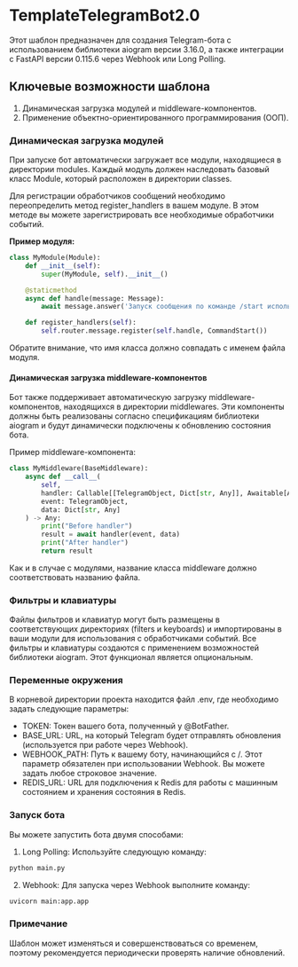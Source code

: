 # TemplateTelegramBot2.0

Этот шаблон предназначен для создания Telegram-бота с использованием библиотеки aiogram версии 3.16.0, а также интеграции с FastAPI версии 0.115.6 через Webhook или Long Polling.

## Ключевые возможности шаблона

1. Динамическая загрузка модулей и middleware-компонентов.
2. Применение объектно-ориентированного программирования (ООП).

### Динамическая загрузка модулей

При запуске бот автоматически загружает все модули, находящиеся в директории modules. Каждый модуль должен наследовать базовый класс Module, который расположен в директории classes.

Для регистрации обработчиков сообщений необходимо переопределить метод register_handlers в вашем модуле. В этом методе вы можете зарегистрировать все необходимые обработчики событий.

**Пример модуля:**

```python
class MyModule(Module):
    def __init__(self):
        super(MyModule, self).__init__()

    @staticmethod
    async def handle(message: Message):
        await message.answer('Запуск сообщения по команде /start используя фильтр CommandStart()')

    def register_handlers(self):
        self.router.message.register(self.handle, CommandStart())
```

Обратите внимание, что имя класса должно совпадать с именем файла модуля.

#### Динамическая загрузка middleware-компонентов

Бот также поддерживает автоматическую загрузку middleware-компонентов, находящихся в директории middlewares. Эти компоненты должны быть реализованы согласно спецификациям библиотеки aiogram и будут динамически подключены к обновлению состояния бота.

Пример middleware-компонента:

```python
class MyMiddleware(BaseMiddleware):
    async def __call__(
        self,
        handler: Callable[[TelegramObject, Dict[str, Any]], Awaitable[Any]],
        event: TelegramObject,
        data: Dict[str, Any]
    ) -> Any:
        print("Before handler")
        result = await handler(event, data)
        print("After handler")
        return result
```

Как и в случае с модулями, название класса middleware должно соответствовать названию файла.

### Фильтры и клавиатуры

Файлы фильтров и клавиатур могут быть размещены в соответствующих директориях (filters и keyboards) и импортированы в ваши модули для использования с обработчиками событий. Все фильтры и клавиатуры создаются с применением возможностей библиотеки aiogram. Этот функционал является опциональным.


### Переменные окружения

В корневой директории проекта находится файл .env, где необходимо задать следующие параметры:

- TOKEN: Токен вашего бота, полученный у @BotFather.
- BASE_URL: URL, на который Telegram будет отправлять обновления (используется при работе через Webhook).
- WEBHOOK_PATH: Путь к вашему боту, начинающийся с /. Этот параметр обязателен при использовании Webhook. Вы можете задать любое строковое значение.
- REDIS_URL: URL для подключения к Redis для работы с машинным состоянием и хранения состояния в Redis. 

### Запуск бота

Вы можете запустить бота двумя способами:

1. Long Polling: Используйте следующую команду:
   
```bash
python main.py
```
   
   
2. Webhook: Для запуска через Webhook выполните команду:
   
```bash
uvicorn main:app.app
```
   

### Примечание

Шаблон может изменяться и совершенствоваться со временем, поэтому рекомендуется периодически проверять наличие обновлений.